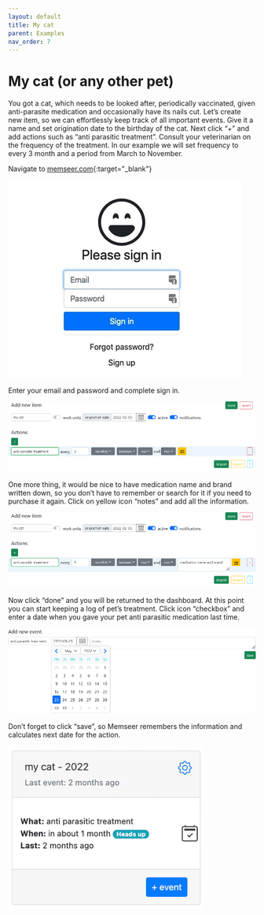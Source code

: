 ```yaml
---
layout: default 
title: My cat
parent: Examples
nav_order: 7
---
```


# My cat (or any other pet)

You got a cat, which needs to be looked after, periodically vaccinated, given anti-parasite medication and occasionally have its nails cut. Let’s create new
item, so we can effortlessly keep track of all important events. Give it a name and set origination date to the birthday of the cat. Next click “+” and add
actions such as “anti parasitic treatment”. Consult your veterinarian on the frequency of the treatment. In our example we will set frequency to every 3 month
and a period from March to November.

Navigate to [memseer.com](https://memseer.com){:target="_blank"}

![](../../assets/images/guides/sign_up/signin.jpg)

Enter your email and password and complete sign in. 

![](../../assets/images/examples/cat/new_item.png)

One more thing, it would be nice to have medication name and brand written down, so you don’t have to remember or search
for it if you need to purchase it again. Click on yellow icon “notes” and add all the information. 

![](../../assets/images/examples/cat/notes.png)

Now click “done” and you will be returned to the dashboard.
At this point you can start keeping a log of pet’s treatment. Click icon “checkbox” and enter a date when you gave your pet anti parasitic medication last time.

![](../../assets/images/examples/cat/new_event.png)

Don’t forget to click “save”, so Memseer remembers the information and calculates next date for the action.

![](../../assets/images/examples/cat/dashboard.png)
